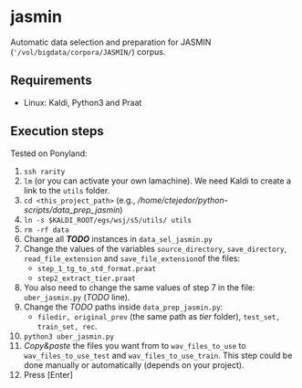 
# jasmin

Automatic data selection and preparation for JASMIN (`'/vol/bigdata/corpora/JASMIN/`) corpus.

## Requirements
- Linux: Kaldi, Python3 and Praat


## Execution steps

Tested on Ponyland:

 1. `ssh rarity`
 2. `lm` (or you can activate your own lamachine). We need Kaldi to create a link to the `utils` folder.
 3. `cd <this_project_path>` (e.g., */home/ctejedor/python-scripts/data_prep_jasmin*)
 4. `ln -s $KALDI_ROOT/egs/wsj/s5/utils/ utils`
 5. `rm -rf data`
 6. Change all ***TODO*** instances in `data_sel_jasmin.py`
 7. Change the values of the variables `source_directory`, `save_directory`, `read_file_extension` and `save_file_extension`of the files:
    - `step_1_tg_to_std_format.praat` 
    - `step2_extract_tier.praat` 
 8. You also need to change the same values of step 7 in the file: `uber_jasmin.py` (*TODO* line).
 9. Change the *TODO* paths inside `data_prep_jasmin.py`: 
    - `filedir, original_prev` (the same path as *tier* folder), `test_set, train_set, rec`.
 10. `python3 uber_jasmin.py`
 11. *Copy&paste* the files you want from to `wav_files_to_use` to `wav_files_to_use_test` and `wav_files_to_use_train`. This step could be done manually or automatically (depends on your project).
 12. Press [Enter]